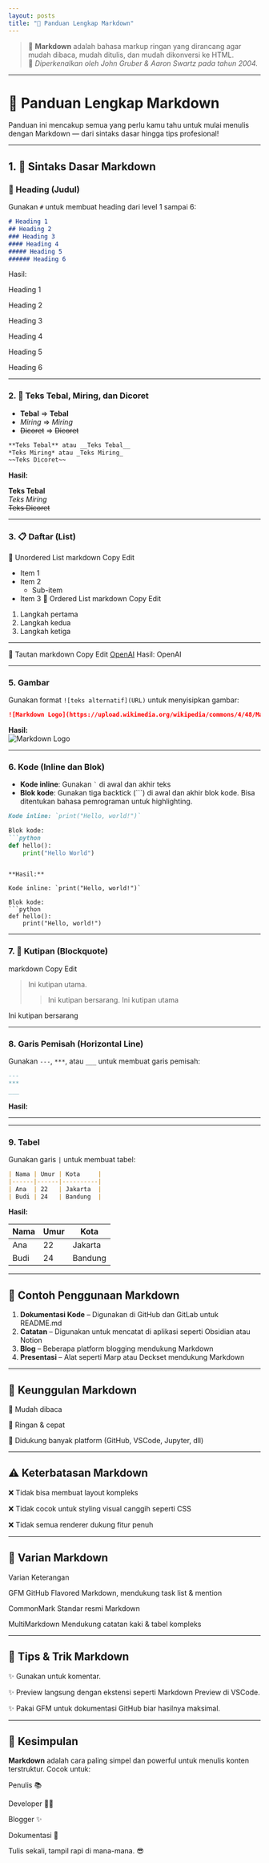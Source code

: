 ```yaml
---
layout: posts
title: "📝 Panduan Lengkap Markdown"
---
```


> 📄 **Markdown** adalah bahasa markup ringan yang dirancang agar mudah dibaca, mudah ditulis, dan mudah dikonversi ke HTML.  
> 📅 *Diperkenalkan oleh John Gruber & Aaron Swartz pada tahun 2004.*

---

# 🚀 **Panduan Lengkap Markdown**

Panduan ini mencakup semua yang perlu kamu tahu untuk mulai menulis dengan Markdown — dari sintaks dasar hingga tips profesional!

---

## **1. 🔧 Sintaks Dasar Markdown**

### 📌 Heading (Judul)
Gunakan `#` untuk membuat heading dari level 1 sampai 6:

```markdown
# Heading 1
## Heading 2
### Heading 3
#### Heading 4
##### Heading 5
###### Heading 6
```

Hasil:

Heading 1

Heading 2

Heading 3

Heading 4

Heading 5

Heading 6 

---

### 2. 💬 Teks Tebal, Miring, dan Dicoret
- **Tebal**    =>  **Tebal**  
- *Miring*    =>  *Miring*  
- ~~Dicoret~~ =>  ~~Dicoret~~


```markdown
**Teks Tebal** atau __Teks Tebal__
*Teks Miring* atau _Teks Miring_
~~Teks Dicoret~~
```

**Hasil:**

**Teks Tebal**  
*Teks Miring*  
~~Teks Dicoret~~  

---

### 3. 📋 Daftar (List)
🔹 Unordered List
markdown
Copy
Edit
- Item 1
- Item 2
  - Sub-item
- Item 3
🔸 Ordered List
markdown
Copy
Edit
1. Langkah pertama
2. Langkah kedua
3. Langkah ketiga

---

🔗 Tautan
markdown
Copy
Edit
[OpenAI](https://www.openai.com)
Hasil:
OpenAI

---

### 5. **Gambar**
Gunakan format `![teks alternatif](URL)` untuk menyisipkan gambar:

```markdown
![Markdown Logo](https://upload.wikimedia.org/wikipedia/commons/4/48/Markdown-mark.svg)
```

**Hasil:**  
![Markdown Logo](https://upload.wikimedia.org/wikipedia/commons/4/48/Markdown-mark.svg)

---

### 6. **Kode (Inline dan Blok)**
- **Kode inline**: Gunakan `` ` `` di awal dan akhir teks  
- **Blok kode**: Gunakan tiga backtick (```) di awal dan akhir blok kode. Bisa ditentukan bahasa pemrograman untuk highlighting.

```markdown
Kode inline: `print("Hello, world!")`

Blok kode:
```python
def hello():
    print("Hello World")

```
```

**Hasil:**

Kode inline: `print("Hello, world!")`

Blok kode:
```python
def hello():
    print("Hello, world!")
```

---

### 7. 📌 Kutipan (Blockquote)
markdown
Copy
Edit
> Ini kutipan utama.
>> Ini kutipan bersarang.
Ini kutipan utama

Ini kutipan bersarang

---

### 8. **Garis Pemisah (Horizontal Line)**
Gunakan `---`, `***`, atau `___` untuk membuat garis pemisah:

```markdown
---
***
___
```

**Hasil:**

---

---

### 9. **Tabel**
Gunakan garis `|` untuk membuat tabel:

```markdown
| Nama | Umur | Kota     |
|------|------|----------|
| Ana  | 22   | Jakarta  |
| Budi | 24   | Bandung  |
```

**Hasil:**

| Nama | Umur | Kota     |
|------|------|----------|
| Ana  | 22   | Jakarta  |
| Budi | 24   | Bandung  |


---

## 🎯 Contoh Penggunaan Markdown
1. **Dokumentasi Kode** – Digunakan di GitHub dan GitLab untuk README.md  
2. **Catatan** – Digunakan untuk mencatat di aplikasi seperti Obsidian atau Notion  
3. **Blog** – Beberapa platform blogging mendukung Markdown  
4. **Presentasi** – Alat seperti Marp atau Deckset mendukung Markdown  

---

## 🚀 Keunggulan Markdown
🔹 Mudah dibaca

🔹 Ringan & cepat

🔹 Didukung banyak platform (GitHub, VSCode, Jupyter, dll)  

---

## ⚠️ Keterbatasan Markdown
❌ Tidak bisa membuat layout kompleks

❌ Tidak cocok untuk styling visual canggih seperti CSS

❌ Tidak semua renderer dukung fitur penuh  

---

## 🔄 Varian Markdown

Varian	Keterangan

GFM	GitHub Flavored Markdown, mendukung task list & mention

CommonMark	Standar resmi Markdown

MultiMarkdown	Mendukung catatan kaki & tabel kompleks  

---

## 🧩 Tips & Trik Markdown
✨ Gunakan <!-- komentar --> untuk komentar.

✨ Preview langsung dengan ekstensi seperti Markdown Preview di VSCode.

✨ Pakai GFM untuk dokumentasi GitHub biar hasilnya maksimal.  

---

## 🎯 Kesimpulan
**Markdown** adalah cara paling simpel dan powerful untuk menulis konten terstruktur. Cocok untuk:

Penulis 📚

Developer 👨‍💻

Blogger ✨

Dokumentasi 📄

Tulis sekali, tampil rapi di mana-mana. 😎